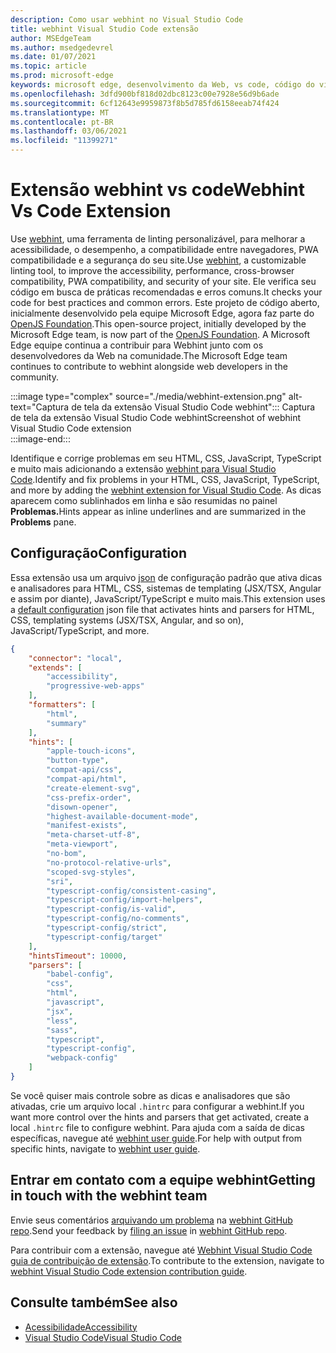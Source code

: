 ```yaml
---
description: Como usar webhint no Visual Studio Code
title: webhint Visual Studio Code extensão
author: MSEdgeTeam
ms.author: msedgedevrel
ms.date: 01/07/2021
ms.topic: article
ms.prod: microsoft-edge
keywords: microsoft edge, desenvolvimento da Web, vs code, código do visual studio, webhint
ms.openlocfilehash: 3dfd900bf818d02dbc8123c00e7928e56d9b6ade
ms.sourcegitcommit: 6cf12643e9959873f8b5d785fd6158eeab74f424
ms.translationtype: MT
ms.contentlocale: pt-BR
ms.lasthandoff: 03/06/2021
ms.locfileid: "11399271"
---
```

# <a name="webhint-vs-code-extension"></a><span data-ttu-id="fff82-104">Extensão webhint vs code</span><span class="sxs-lookup"><span data-stu-id="fff82-104">Webhint Vs Code Extension</span></span>  

<span data-ttu-id="fff82-105">Use [webhint][WebhintMain], uma ferramenta de linting personalizável, para melhorar a acessibilidade, o desempenho, a compatibilidade entre navegadores, PWA compatibilidade e a segurança do seu site.</span><span class="sxs-lookup"><span data-stu-id="fff82-105">Use [webhint][WebhintMain], a customizable linting tool, to improve the accessibility, performance, cross-browser compatibility, PWA compatibility, and security of your site.</span></span>  <span data-ttu-id="fff82-106">Ele verifica seu código em busca de práticas recomendadas e erros comuns.</span><span class="sxs-lookup"><span data-stu-id="fff82-106">It checks your code for best practices and common errors.</span></span> <span data-ttu-id="fff82-107">Este projeto de código aberto, inicialmente desenvolvido pela equipe Microsoft Edge, agora faz parte do [OpenJS Foundation][OpenjsFoundation].</span><span class="sxs-lookup"><span data-stu-id="fff82-107">This open-source project, initially developed by the Microsoft Edge team, is now part of the [OpenJS Foundation][OpenjsFoundation].</span></span>  <span data-ttu-id="fff82-108">A Microsoft Edge equipe continua a contribuir para Webhint junto com os desenvolvedores da Web na comunidade.</span><span class="sxs-lookup"><span data-stu-id="fff82-108">The Microsoft Edge team continues to contribute to webhint alongside web developers in the community.</span></span>  

:::image type="complex" source="./media/webhint-extension.png" alt-text="Captura de tela da extensão Visual Studio Code webhint":::
   <span data-ttu-id="fff82-110">Captura de tela da extensão Visual Studio Code webhint</span><span class="sxs-lookup"><span data-stu-id="fff82-110">Screenshot of webhint Visual Studio Code extension</span></span>  
:::image-end:::

<!--![Screenshot of webhint Visual Studio Code extension][ImageWebhintExtension]  -->  

<span data-ttu-id="fff82-111">Identifique e corrige problemas em seu HTML, CSS, JavaScript, TypeScript e muito mais adicionando a extensão [webhint para Visual Studio Code][VisualstudioMarketplaceWebhint].</span><span class="sxs-lookup"><span data-stu-id="fff82-111">Identify and fix problems in your HTML, CSS, JavaScript, TypeScript, and more by adding the [webhint extension for Visual Studio Code][VisualstudioMarketplaceWebhint].</span></span>  <span data-ttu-id="fff82-112">As dicas aparecem como sublinhados em linha e são resumidas no painel **Problemas.**</span><span class="sxs-lookup"><span data-stu-id="fff82-112">Hints appear as inline underlines and are summarized in the **Problems** pane.</span></span>  

## <a name="configuration"></a><span data-ttu-id="fff82-113">Configuração</span><span class="sxs-lookup"><span data-stu-id="fff82-113">Configuration</span></span>  

<span data-ttu-id="fff82-114">Essa extensão usa um arquivo [json][GithubWebhintioIndexjson] de configuração padrão que ativa dicas e analisadores para HTML, CSS, sistemas de templating \(JSX/TSX, Angular e assim por diante\), JavaScript/TypeScript e muito mais.</span><span class="sxs-lookup"><span data-stu-id="fff82-114">This extension uses a [default configuration][GithubWebhintioIndexjson] json file that activates hints and parsers for HTML, CSS, templating systems \(JSX/TSX, Angular, and so on\), JavaScript/TypeScript, and more.</span></span>  

```json
{
    "connector": "local",
    "extends": [
        "accessibility",
        "progressive-web-apps"
    ],
    "formatters": [
        "html",
        "summary"
    ],
    "hints": [
        "apple-touch-icons",
        "button-type",
        "compat-api/css",
        "compat-api/html",
        "create-element-svg",
        "css-prefix-order",
        "disown-opener",
        "highest-available-document-mode",
        "manifest-exists",
        "meta-charset-utf-8",
        "meta-viewport",
        "no-bom",
        "no-protocol-relative-urls",
        "scoped-svg-styles",
        "sri",
        "typescript-config/consistent-casing",
        "typescript-config/import-helpers",
        "typescript-config/is-valid",
        "typescript-config/no-comments",
        "typescript-config/strict",
        "typescript-config/target"
    ],
    "hintsTimeout": 10000,
    "parsers": [
        "babel-config",
        "css",
        "html",
        "javascript",
        "jsx",
        "less",
        "sass",
        "typescript",
        "typescript-config",
        "webpack-config"
    ]
}
```  

<span data-ttu-id="fff82-115">Se você quiser mais controle sobre as dicas e analisadores que são ativadas, crie um arquivo local `.hintrc` para configurar a webhint.</span><span class="sxs-lookup"><span data-stu-id="fff82-115">If you want more control over the hints and parsers that get activated, create a local `.hintrc` file to configure webhint.</span></span>  <span data-ttu-id="fff82-116">Para ajuda com a saída de dicas específicas, navegue até [webhint user guide][WebhintDocsUserguideConfiguringSummary].</span><span class="sxs-lookup"><span data-stu-id="fff82-116">For help with output from specific hints, navigate to [webhint user guide][WebhintDocsUserguideConfiguringSummary].</span></span>  

## <a name="getting-in-touch-with-the-webhint-team"></a><span data-ttu-id="fff82-117">Entrar em contato com a equipe webhint</span><span class="sxs-lookup"><span data-stu-id="fff82-117">Getting in touch with the webhint team</span></span>  

<span data-ttu-id="fff82-118">Envie seus comentários [arquivando um problema][GithubWebhintioIssuesNew] na [webhint GitHub repo][GithubWebhintio].</span><span class="sxs-lookup"><span data-stu-id="fff82-118">Send your feedback by [filing an issue][GithubWebhintioIssuesNew] in [webhint GitHub repo][GithubWebhintio].</span></span>  

<span data-ttu-id="fff82-119">Para contribuir com a extensão, navegue até [Webhint Visual Studio Code guia de contribuição de extensão][GithubWebhintioExtensionVscodeContributing].</span><span class="sxs-lookup"><span data-stu-id="fff82-119">To contribute to the extension, navigate to [webhint Visual Studio Code extension contribution guide][GithubWebhintioExtensionVscodeContributing].</span></span>  

## <a name="see-also"></a><span data-ttu-id="fff82-120">Consulte também</span><span class="sxs-lookup"><span data-stu-id="fff82-120">See also</span></span>  

*   [<span data-ttu-id="fff82-121">Acessibilidade</span><span class="sxs-lookup"><span data-stu-id="fff82-121">Accessibility</span></span>][AccessibilityIndex]  
*   [<span data-ttu-id="fff82-122">Visual Studio Code</span><span class="sxs-lookup"><span data-stu-id="fff82-122">Visual Studio Code</span></span>][VisualstudiocodeIndex]  

<!-- image links -->  

<!--[ImageWebhintExtension]: ./media/webhint-extension.png "Screenshot of webhint Visual Studio Code extension"  -->  

<!--links -->  

[AccessibilityIndex]: /microsoft-edge/accessibility "Acessibilidade | Microsoft Docs"  

[VisualstudiocodeIndex]: /microsoft-edge/visual-studio-code/index "Visual Studio Code | Microsoft Docs"  

[GithubWebhintio]: https://github.com/webhintio/hint "webhint | GitHub"  
[GithubWebhintioExtensionVscodeContributing]: https://github.com/webhintio/hint/blob/master/packages/extension-vscode/CONTRIBUTING.md "Contribuição - webhint | GitHub"  
[GithubWebhintioIndexjson]: https://github.com/webhintio/hint/blob/master/packages/configuration-development/index.json "index.json - webhintio/hint | GitHub"
[GithubWebhintioIssuesNew]: https://github.com/webhintio/hint/issues/new "Novos problemas - webhintio/| GitHub"  

[VisualstudioMarketplaceWebhint]: https://marketplace.visualstudio.com/items?itemName=webhint.vscode-webhint "webhint | Visual Studio Marketplace"  

[OpenjsFoundation]:  https://openjsf.org "OpenJS Foundation"  

[WebhintDocsUserguideConfiguringSummary]: https://webhint.io/docs/user-guide/configuring-webhint/summary "Configurando o webhint | Documentação webhint"  
[WebhintMain]:  https://webhint.io "webhint"  
